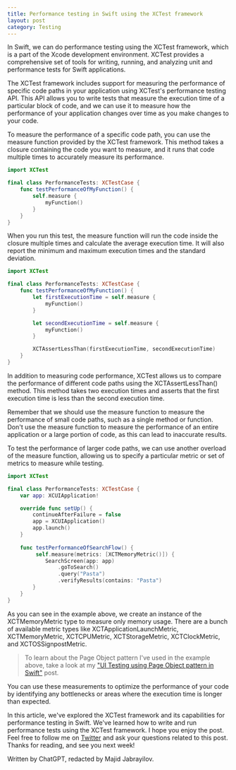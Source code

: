 ```yaml
---
title: Performance testing in Swift using the XCTest framework
layout: post
category: Testing
---
```


In Swift, we can do performance testing using the XCTest framework, which is a part of the Xcode development environment. XCTest provides a comprehensive set of tools for writing, running, and analyzing unit and performance tests for Swift applications.

The XCTest framework includes support for measuring the performance of specific code paths in your application using XCTest's performance testing API. This API allows you to write tests that measure the execution time of a particular block of code, and we can use it to measure how the performance of your application changes over time as you make changes to your code.

To measure the performance of a specific code path, you can use the measure function provided by the XCTest framework. This method takes a closure containing the code you want to measure, and it runs that code multiple times to accurately measure its performance.

```swift
import XCTest

final class PerformanceTests: XCTestCase {
    func testPerformanceOfMyFunction() {
        self.measure {
            myFunction()
        }
    }
}
```

When you run this test, the measure function will run the code inside the closure multiple times and calculate the average execution time. It will also report the minimum and maximum execution times and the standard deviation.

```swift
import XCTest

final class PerformanceTests: XCTestCase {
    func testPerformanceOfMyFunction() {
        let firstExecutionTime = self.measure {
            myFunction()
        }

        let secondExecutionTime = self.measure {
            myFunction()
        }

        XCTAssertLessThan(firstExecutionTime, secondExecutionTime)
    }
}
```

In addition to measuring code performance, XCTest allows us to compare the performance of different code paths using the XCTAssertLessThan() method. This method takes two execution times and asserts that the first execution time is less than the second execution time.

Remember that we should use the measure function to measure the performance of small code paths, such as a single method or function. Don't use the measure function to measure the performance of an entire application or a large portion of code, as this can lead to inaccurate results.

To test the performance of larger code paths, we can use another overload of the measure function, allowing us to specify a particular metric or set of metrics to measure while testing.

```swift
import XCTest

final class PerformanceTests: XCTestCase {
    var app: XCUIApplication!

    override func setUp() {
        continueAfterFailure = false
        app = XCUIApplication()
        app.launch()
    }
    
    func testPerformanceOfSearchFlow() {
         self.measure(metrics: [XCTMemoryMetric()]) {
            SearchScreen(app: app)
                .goToSearch()
                .query("Pasta")
                .verifyResults(contains: "Pasta")
        }
    }
}
```

As you can see in the example above, we create an instance of the XCTMemoryMetric type to measure only memory usage. There are a bunch of available metric types like XCTApplicationLaunchMetric, XCTMemoryMetric, XCTCPUMetric, XCTStorageMetric, XCTClockMetric, and XCTOSSignpostMetric.

> To learn about the Page Object pattern I've used in the example above, take a look at my ["UI Testing using Page Object pattern in Swift"](/2021/03/24/ui-testing-using-page-object-pattern-in-swift/) post.

You can use these measurements to optimize the performance of your code by identifying any bottlenecks or areas where the execution time is longer than expected.

In this article, we've explored the XCTest framework and its capabilities for performance testing in Swift. We've learned how to write and run performance tests using the XCTest framework. I hope you enjoy the post. Feel free to follow me on [Twitter](https://twitter.com/mecid) and ask your questions related to this post. Thanks for reading, and see you next week!

Written by ChatGPT, redacted by Majid Jabrayilov.
